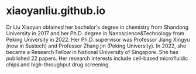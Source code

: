 # xiaoyanliu.github.io
Dr Liu Xiaoyan obtained her bachelor's degree in chemistry from Shandong University in 2017 and her Ph.D. degree in Nanoscience&Technology from Peking University in 2022. Her Ph.D. supervisor was Professor Jiang Xingyu (now in Sustech) and Professor Zhang jin (Peking University). In 2022, she became a Research Fellow in National University of Singapore. She has published 22 papers. Her research interests include cell-based microfluidic chips and high-throughput drug screening.
